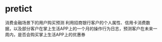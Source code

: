 # pretict
消费金融场景下的用户购买预测
利用招商银行客户的个人属性、信用卡消费数据，以及部分客户在掌上生活APP上的一个月的操作行为日志，预测客户在未来一周内，是否会购买掌上生活APP上的优惠券
